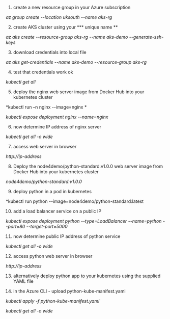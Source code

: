 
1. create a new resource group in your Azure subscription 

*az group create --location uksouth --name aks-rg* 

2. create AKS cluster using your *** unique name **

*az aks create --resource-group aks-rg --name aks-demo --generate-ssh-keys*

3. download credentials into local file

*az aks get-credentials --name aks-demo --resource-group aks-rg*

4. test that credentials work ok

*kubectl get all*

5. deploy the nginx web server image from Docker Hub into your kubernetes cluster

*kubectl run  –n nginx --image=nginx * 

*kubectl expose deployment nginx --name=nginx*

6. now determine IP address of nginx server

*kubectl get all -o wide*

7. access web server in browser

*http://ip-address*

8. Deploy the node4demo/python-standard:v1.0.0 web server image from Docker Hub into your kubernetes cluster

*node4demo/python-standard:v1.0.0*

9. deploy python in a pod in kubernetes

*kubectl run  python --image=node4demo/python-standard:latest 

10. add a load balancer service on a public IP

*kubectl expose deployment python --type=LoadBalancer --name=python --port=80 --target-port=5000*

11. now determine public IP address of python service

*kubectl get all -o wide*

12. access python web server in browser

*http://ip-address*

13. alternatively deploy python app to your kubernetes using the supplied YAML file

14. in the Azure CLI - upload python-kube-manifest.yaml

*kubectl apply -f python-kube-manifest.yaml*

*kubectl get all -o wide*



